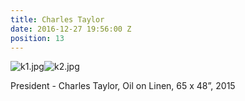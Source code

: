 ```yaml
---
title: Charles Taylor
date: 2016-12-27 19:56:00 Z
position: 13
---
```


![k1.jpg](/uploads/k1.jpg)![k2.jpg](/uploads/k2.jpg)

President - Charles Taylor,
Oil on Linen,
65 x 48”,
2015
